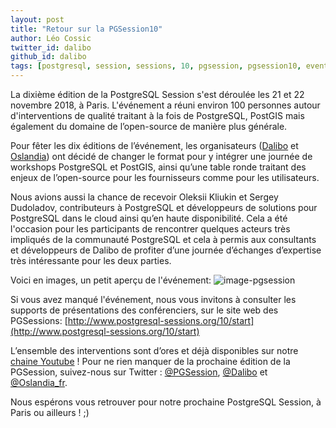 ```yaml
---
layout: post
title: "Retour sur la PGSession10"
author: Léo Cossic
twitter_id: dalibo
github_id: dalibo
tags: [postgresql, session, sessions, 10, pgsession, pgsession10, event, evenement, conférences, conférence, paris, table, ronde, dalibo, workshops]
---
```


La dixième édition de la PostgreSQL Session s'est déroulée les 21 et 22 novembre 2018, à Paris. L'événement a réuni environ 100 personnes autour d'interventions de qualité traitant à la fois de PostgreSQL, PostGIS mais également du domaine de l’open-source de manière plus générale.

<!--MORE-->

Pour fêter les dix éditions de l’événement, les organisateurs ([Dalibo](https://dalibo.com) et [Oslandia](https://oslandia.com)) ont décidé de changer le format pour y intégrer une journée de workshops PostgreSQL et PostGIS, ainsi qu’une table ronde traitant des enjeux de l’open-source pour les fournisseurs comme pour les utilisateurs.

Nous avions aussi la chance de recevoir Oleksii Kliukin et Sergey Dudoladov, contributeurs à PostgreSQL et développeurs de solutions pour PostgreSQL dans le cloud ainsi qu’en haute disponibilité. Cela a été l'occasion pour les participants de rencontrer quelques acteurs très impliqués de la communauté PostgreSQL et cela à permis aux consultants et développeurs de Dalibo de profiter d’une journée d’échanges d’expertise très intéressante pour les deux parties.

Voici en images, un petit aperçu de l'événement:
![image-pgsession](https://github.com/dalibo/blog/blob/pgsession10/img/montage-pgsession10.png?raw=true)

Si vous avez manqué l'événement, nous vous invitons à consulter les supports de présentations des conférenciers, sur le site web des PGSessions: [http://www.postgresql-sessions.org/10/start](http://www.postgresql-sessions.org/10/start)

L’ensemble des interventions sont d’ores et déjà disponibles sur notre [chaine Youtube](https://www.youtube.com/watch?v=udwzu1j3eSU&list=PLdz5EN2NV_7C0k25FPXca1OVjgkRB-QZi) !
Pour ne rien manquer de la prochaine édition de la PGSession, suivez-nous sur Twitter : [@PGSession](https://twitter.com/pgsession), [@Dalibo](https://twitter.com/dalibo) et [@Oslandia_fr](https://twitter.com/oslandia_fr).

Nous espérons vous retrouver pour notre prochaine PostgreSQL Session, à Paris ou ailleurs ! ;)
